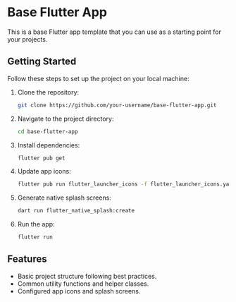 # Base Flutter App

This is a base Flutter app template that you can use as a starting point for your projects.

## Getting Started

Follow these steps to set up the project on your local machine:

1. Clone the repository:

   ```bash
   git clone https://github.com/your-username/base-flutter-app.git
   ```

2. Navigate to the project directory:

   ```bash
   cd base-flutter-app
   ```

3. Install dependencies:

   ```bash
   flutter pub get
   ```

4. Update app icons:

   ```bash
   flutter pub run flutter_launcher_icons -f flutter_launcher_icons.yaml
   ```

5. Generate native splash screens:

   ```bash
   dart run flutter_native_splash:create
   ```

6. Run the app:

   ```bash
   flutter run
   ```

## Features

- Basic project structure following best practices.
- Common utility functions and helper classes.
- Configured app icons and splash screens.
